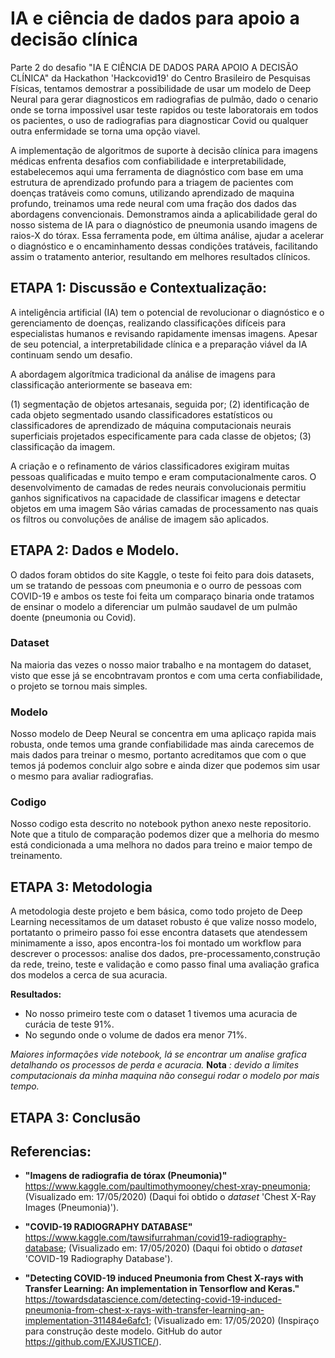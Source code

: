 # IA e ciência de dados para apoio a decisão clínica 

Parte 2 do desafio "IA E CIÊNCIA DE DADOS PARA APOIO A DECISÃO CLÍNICA" da Hackathon 'Hackcovid19' do Centro Brasileiro de Pesquisas Físicas, tentamos demostrar a possibilidade de usar um modelo de Deep Neural para gerar diagnosticos em radiografias de pulmão, dado o cenario onde se torna impossivel usar teste rapidos ou teste laboratorais em todos os pacientes, o uso de radiografias para diagnosticar Covid ou qualquer outra enfermidade se torna uma opção viavel.

A implementação de algoritmos de suporte à decisão clínica para imagens médicas enfrenta desafios com confiabilidade e interpretabilidade, estabelecemos aqui uma ferramenta de diagnóstico com base em uma estrutura de aprendizado profundo para a triagem de pacientes com doenças tratáveis como comuns, utilizando aprendizado de maquina profundo, treinamos uma rede neural com uma fração dos dados das abordagens convencionais. Demonstramos ainda a aplicabilidade geral do nosso sistema de IA para o diagnóstico de pneumonia usando imagens de raios-X do tórax. Essa ferramenta pode, em última análise, ajudar a acelerar o diagnóstico e o encaminhamento dessas condições tratáveis, facilitando assim o tratamento anterior, resultando em melhores resultados clínicos.

## ETAPA 1: Discussão e Contextualização:

A inteligência artificial (IA) tem o potencial de revolucionar o diagnóstico e o gerenciamento de doenças, realizando classificações difíceis para especialistas humanos e revisando rapidamente imensas imagens. Apesar de seu potencial, a interpretabilidade clínica e a preparação viável da IA continuam sendo um desafio.

A abordagem algorítmica tradicional da análise de imagens para classificação anteriormente se baseava em:

(1) segmentação de objetos artesanais, seguida por;
(2) identificação de cada objeto segmentado usando classificadores estatísticos ou classificadores de aprendizado de máquina computacionais neurais superficiais projetados especificamente para cada classe de objetos;
(3) classificação da imagem.

A criação e o refinamento de vários classificadores exigiram muitas pessoas qualificadas e muito tempo e eram computacionalmente caros. O desenvolvimento de camadas de redes neurais convolucionais permitiu ganhos significativos na capacidade de classificar imagens e detectar objetos em uma imagem São várias camadas de processamento nas quais os filtros ou convoluções de análise de imagem são aplicados.
   
## ETAPA 2: Dados e Modelo.

O dados foram obtidos do site Kaggle, o teste foi feito para dois datasets, um se tratando de pessoas com pneumonia e o ourro de pessoas com COVID-19 e ambos os teste foi feita um comparaço binaria onde tratamos de ensinar o modelo a diferenciar um pulmão saudavel de um pulmão doente (pneumonia ou Covid).


### Dataset

Na maioria das vezes o nosso maior trabalho e na montagem do dataset, visto que esse já se encobntravam prontos e com uma certa confiabilidade, o projeto se tornou mais simples.

### Modelo

Nosso modelo de Deep Neural se concentra em uma aplicaço rapida mais robusta, onde temos uma grande confiabilidade mas ainda carecemos de mais dados para treinar o mesmo, portanto acreditamos que com o que temos já podemos concluir algo sobre e ainda dizer que podemos sim usar o mesmo para avaliar radiografias.

### Codigo

Nosso codigo esta descrito no notebook python anexo neste repositorio. Note que a titulo de comparação podemos dizer que a melhoria do mesmo está condicionada a uma melhora no dados para treino e maior tempo de treinamento. 

## ETAPA 3: Metodologia

A metodologia deste projeto e bem básica, como todo projeto de Deep Learning necessitamos de um dataset robusto é que valize nosso modelo, portatanto o primeiro passo foi esse encontra datasets que atendessem minimamente a isso, apos encontra-los foi montado um workflow para descrever o processos: analise dos dados, pre-processamento,construção da rede, treino, teste e validação e como passo final uma avaliação grafica dos modelos a cerca de sua acuracia.

  **Resultados:**
  
  - No nosso primeiro teste com o dataset 1 tivemos uma acuracia de curácia de teste 91%.
  - No segundo onde o volume de dados era menor 71%.
  
  *Maiores informações vide notebook, lá se encontrar um analise grafica detalhando os processos de perda e acuracia.*
 **Nota** *: devido a limites computacionais da minha maquina não consegui rodar o modelo por mais tempo.*

## ETAPA 3: Conclusão


## Referencias:

* **"Imagens de radiografia de tórax (Pneumonia)"** https://www.kaggle.com/paultimothymooney/chest-xray-pneumonia; (Visualizado em: 17/05/2020) (Daqui foi obtido o *dataset* 'Chest X-Ray Images (Pneumonia)').

* **"COVID-19 RADIOGRAPHY DATABASE"** https://www.kaggle.com/tawsifurrahman/covid19-radiography-database; (Visualizado em: 17/05/2020) (Daqui foi obtido o *dataset* 'COVID-19 Radiography Database').

* **"Detecting COVID-19 induced Pneumonia from Chest X-rays with Transfer Learning: An implementation in Tensorflow and Keras."** https://towardsdatascience.com/detecting-covid-19-induced-pneumonia-from-chest-x-rays-with-transfer-learning-an-implementation-311484e6afc1; (Visualizado em: 17/05/2020) (Inspiraço para construção deste modelo. GitHub do autor https://github.com/EXJUSTICE/).

